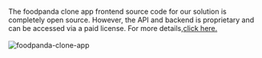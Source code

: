 The foodpanda clone app frontend source code for our solution is completely open source. However, the API and backend is proprietary and can be accessed via a paid license. For more details,<a href="https://enatega.com/?utm_source=github&utm_medium=repo&utm_campaign=lambert-foodpanda-clone-app" target="_blank">click here.</a> <br/> <br/> ![foodpanda-clone-app](https://admin.ninjascode.com/wp-content/uploads/2025/01/17-scaled.webp)
